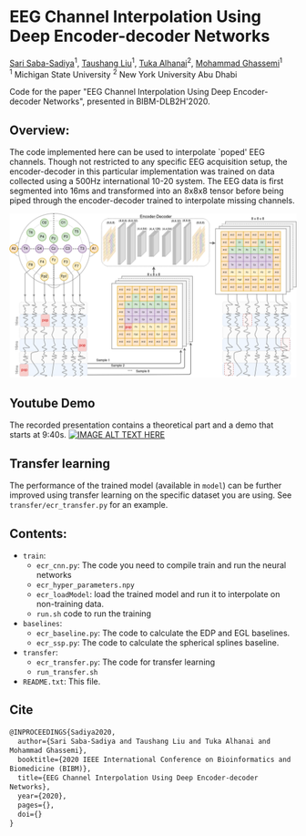 # EEG Channel Interpolation Using Deep Encoder-decoder Networks
[Sari Saba-Sadiya](https://cse.msu.edu/~sadiyasa/)<sup>1</sup>,
[Taushang Liu](https://npal.psy.msu.edu/)<sup>1</sup>,
[Tuka Alhanai](https://talhanai.xyz/)<sup>2</sup>,
[Mohammad Ghassemi](https://ghassemi.xyz/)<sup>1</sup><br>
<sup>1</sup> Michigan State University <sup>2</sup> New York University Abu Dhabi

Code for the paper "EEG Channel Interpolation Using Deep Encoder-decoder Networks", presented in BIBM-DLB2H'2020.

## Overview:
The code implemented here can be used to interpolate `poped' EEG channels. Though not restricted to any specific EEG acquisition setup, the encoder-decoder in this particular implementation was trained on data collected using a 500Hz international 10-20 system. The EEG data is first segmented into 16ms and transformed into an 8x8x8 tensor before being piped through the encoder-decoder trained to interpolate missing channels.

<img src='figure/architecture.png'/>

## Youtube Demo
The recorded presentation contains a theoretical part and a demo that starts at 9:40s.
[![IMAGE ALT TEXT HERE](https://img.youtube.com/vi/jLRZeJg5viM/0.jpg)](https://youtu.be/jLRZeJg5viM?t=580)

## Transfer learning
The performance of the trained model (available in `model`) can be further improved using transfer learning on the specific dataset you are using. See `transfer/ecr_transfer.py` for an example.

## Contents:
* `train`:  
    * `ecr_cnn.py`: The code you need to compile train and run the neural networks  
    * `ecr_hyper_parameters.npy`
    * `ecr_loadModel`: load the trained model and run it to interpolate on non-training data.
    * `run.sh` code to run the training 
* `baselines`:  
    * `ecr_baseline.py`: The code to calculate the EDP and EGL baselines.  
    * `ecr_ssp.py`: The code to calculate the spherical splines baseline.   
* `transfer`:
    * `ecr_transfer.py`: The code for transfer learning
    * `run_transfer.sh`
* `README.txt`: This file.

## Cite
```
@INPROCEEDINGS{Sadiya2020,
  author={Sari Saba-Sadiya and Taushang Liu and Tuka Alhanai and Mohammad Ghassemi},
  booktitle={2020 IEEE International Conference on Bioinformatics and Biomedicine (BIBM)}, 
  title={EEG Channel Interpolation Using Deep Encoder-decoder Networks}, 
  year={2020},
  pages={},
  doi={}
}
```
